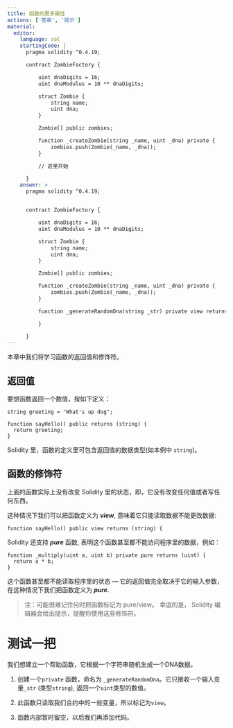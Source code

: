 ```yaml
---
title: 函数的更多属性
actions: ['答案', '提示']
material:
  editor:
    language: sol
    startingCode: |
      pragma solidity ^0.4.19;

      contract ZombieFactory {

          uint dnaDigits = 16;
          uint dnaModulus = 10 ** dnaDigits;

          struct Zombie {
              string name;
              uint dna;
          }

          Zombie[] public zombies;

          function _createZombie(string _name, uint _dna) private {
              zombies.push(Zombie(_name, _dna));
          }

          // 这里开始

      }
    answer: >
      pragma solidity ^0.4.19;


      contract ZombieFactory {

          uint dnaDigits = 16;
          uint dnaModulus = 10 ** dnaDigits;

          struct Zombie {
              string name;
              uint dna;
          }

          Zombie[] public zombies;

          function _createZombie(string _name, uint _dna) private {
              zombies.push(Zombie(_name, _dna));
          }

          function _generateRandomDna(string _str) private view returns (uint) {

          }

      }
---
```


本章中我们将学习函数的返回值和修饰符。

## 返回值

要想函数返回一个数值，按如下定义：

```
string greeting = "What's up dog";

function sayHello() public returns (string) {
  return greeting;
}
```

Solidity 里，函数的定义里可包含返回值的数据类型(如本例中 `string`)。

## 函数的修饰符

上面的函数实际上没有改变 Solidity 里的状态，即，它没有改变任何值或者写任何东西。

这种情况下我们可以把函数定义为 **_view_**, 意味着它只能读取数据不能更改数据:

```
function sayHello() public view returns (string) {
```

Solidity 还支持 **_pure_** 函数, 表明这个函数甚至都不能访问程序里的数据，例如：

```
function _multiply(uint a, uint b) private pure returns (uint) {
  return a * b;
}
```

这个函数甚至都不能读取程序里的状态 — 它的返回值完全取决于它的输入参数，在这种情况下我们把函数定义为 **_pure_**.

> 注：可能很难记住何时把函数标记为 pure/view。 幸运的是， Solidity 编辑器会给出提示，提醒你使用这些修饰符。

# 测试一把

我们想建立一个帮助函数，它根据一个字符串随机生成一个DNA数据。

1. 创建一个`private` 函数，命名为 `_generateRandomDna`。它只接收一个输入变量`_str` (类型`string`), 返回一个`uint`类型的数值。

2. 此函数只读取我们合约中的一些变量，所以标记为`view`。

3. 函数内部暂时留空，以后我们再添加代码。
